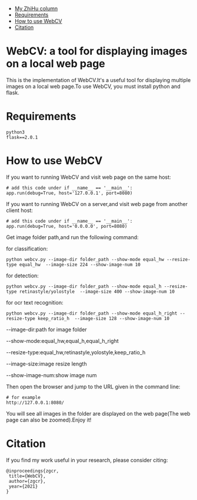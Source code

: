    * [My ZhiHu column](#my-zhihu-column)
   * [Requirements](#requirements)
   * [How to use WebCV](#How-to-use-WebCV)
   * [Citation](#citation)

# WebCV: a tool for displaying images on a local web page
This is the implementation of WebCV.It's a useful tool for displaying multiple images on a local web page.To use WebCV, you must install python and flask.

# Requirements

```
python3
flask==2.0.1
```

# How to use WebCV
If you want to running WebCV and visit web page on the same host:
```
# add this code under if __name__ == '__main__':
app.run(debug=True, host='127.0.0.1', port=8080)
```

If you want to running WebCV on a server,and visit web page from another client host:
```
# add this code under if __name__ == '__main__':
app.run(debug=True, host='0.0.0.0', port=8080)
```

Get image folder path,and run the following command:

for classification:
```
python webcv.py --image-dir folder_path --show-mode equal_hw --resize-type equal_hw  --image-size 224 --show-image-num 10
```

for detection:
```
python webcv.py --image-dir folder_path --show-mode equal_h --resize-type retinastyle/yolostyle  --image-size 400 --show-image-num 10
```

for ocr text recognition:
```
python webcv.py --image-dir folder_path --show-mode equal_h_right --resize-type keep_ratio_h  --image-size 128 --show-image-num 10
```

--image-dir:path for image folder

--show-mode:equal_hw,equal_h,equal_h_right

--resize-type:equal_hw,retinastyle,yolostyle,keep_ratio_h

--image-size:image resize length

--show-image-num:show image num


Then open the browser and jump to the URL given in the command line:
```
# for example
http://127.0.0.1:8080/
```
You will see all images in the folder are displayed on the web page(The web page can also be zoomed).Enjoy it!

# Citation

If you find my work useful in your research, please consider citing:
```
@inproceedings{zgcr,
 title={WebCV},
 author={zgcr},
 year={2021}
}
```